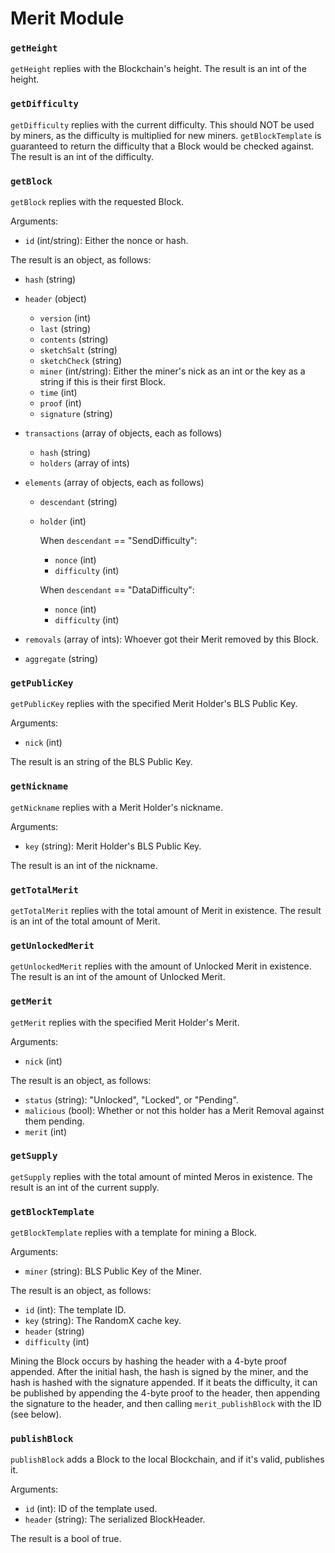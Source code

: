 # Merit Module

### `getHeight`

`getHeight` replies with the Blockchain's height. The result is an int of the height.

### `getDifficulty`

`getDifficulty` replies with the current difficulty. This should NOT be used by miners, as the difficulty is multiplied for new miners. `getBlockTemplate` is guaranteed to return the difficulty that a Block would be checked against. The result is an int of the difficulty.

### `getBlock`

`getBlock` replies with the requested Block.

Arguments:
- `id` (int/string): Either the nonce or hash.

The result is an object, as follows:
- `hash`   (string)
- `header` (object)
  - `version`     (int)
  - `last`        (string)
  - `contents`    (string)
  - `sketchSalt`  (string)
  - `sketchCheck` (string)
  - `miner`       (int/string): Either the miner's nick as an int or the key as a string if this is their first Block.
  - `time`        (int)
  - `proof`       (int)
  - `signature`   (string)

- `transactions` (array of objects, each as follows)
  - `hash`    (string)
  - `holders` (array of ints)

- `elements` (array of objects, each as follows)
  - `descendant` (string)
  - `holder`     (int)

    When `descendant` == "SendDifficulty":
    - `nonce`      (int)
    - `difficulty` (int)

    When `descendant` == "DataDifficulty":
    - `nonce`      (int)
    - `difficulty` (int)

- `removals` (array of ints): Whoever got their Merit removed by this Block.

- `aggregate` (string)

### `getPublicKey`

`getPublicKey` replies with the specified Merit Holder's BLS Public Key.

Arguments:
- `nick` (int)

The result is an string of the BLS Public Key.

### `getNickname`

`getNickname` replies with a Merit Holder's nickname.

Arguments:
- `key` (string): Merit Holder's BLS Public Key.

The result is an int of the nickname.

### `getTotalMerit`

`getTotalMerit` replies with the total amount of Merit in existence. The result is an int of the total amount of Merit.

### `getUnlockedMerit`

`getUnlockedMerit` replies with the amount of Unlocked Merit in existence. The result is an int of the amount of Unlocked Merit.

### `getMerit`

`getMerit` replies with the specified Merit Holder's Merit.

Arguments:
- `nick` (int)

The result is an object, as follows:
- `status`    (string): "Unlocked", "Locked", or "Pending".
- `malicious` (bool):   Whether or not this holder has a Merit Removal against them pending.
- `merit`     (int)

### `getSupply`

`getSupply` replies with the total amount of minted Meros in existence. The result is an int of the current supply.

### `getBlockTemplate`

`getBlockTemplate` replies with a template for mining a Block.

Arguments:
- `miner` (string): BLS Public Key of the Miner.

The result is an object, as follows:
- `id`         (int):    The template ID.
- `key`        (string): The RandomX cache key.
- `header`     (string)
- `difficulty` (int)

Mining the Block occurs by hashing the header with a 4-byte proof appended. After the initial hash, the hash is signed by the miner, and the hash is hashed with the signature appended. If it beats the difficulty, it can be published by appending the 4-byte proof to the header, then appending the signature to the header, and then calling `merit_publishBlock` with the ID (see below).

### `publishBlock`

`publishBlock` adds a Block to the local Blockchain, and if it's valid, publishes it.

Arguments:
- `id`    (int):    ID of the template used.
- `header` (string): The serialized BlockHeader.

The result is a bool of true.
